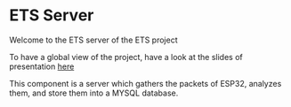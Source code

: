 # ETS Server
Welcome to the ETS server of the ETS project

To have a global view of the project, have a look at the slides 
of presentation [here](https://drive.google.com/file/d/1YXbCxMIEmzfw0bVuehR0kN3w-KkJGA73/view?usp=sharing)

This component is a server which gathers the packets of ESP32, 
analyzes them, and store them into a MYSQL database.

